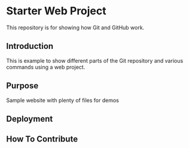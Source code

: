 # Starter Web Project

This repository is for showing how Git and GitHub work.

## Introduction
This is example to show different parts of the Git repository and various commands using a web project.

## Purpose

Sample website with plenty of files for demos

## Deployment

## How To Contribute